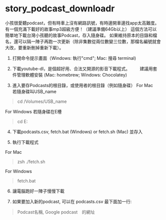 # story_podcast_downloadr
小孩很愛聽podcast，但有時車上沒有網路訊號，有時邊開車邊找app太高難度。有一個充滿下載好的故事mp3超級方便！（建議準備64Gb以上）
這個方法可以簡單地下載台灣小孩聽的故事Podcast，存入隨身碟。
如果維持原本的目錄和檔名，還可以隔一陣子再跑一次更新（除非集數從兩位數變三位數，那檔名編號就會大改，要重新刪掉重新下載）。

1. 打開命令提示畫面（Windows: 執行"cmd"; Mac: 搜尋 terminal)

2. 下載youtube-dl，是個超好用、合法又開源的影音下載程式。
　　建議用套件管理軟體安裝 (Mac: homebrew; Windows: Chocolatey)

3. 進入要存Podcasts的根目錄，或使用者的根目錄（例如隨身碟）
For Mac　若隨身碟叫USB_name
> cd /Volumes/USB_name 

For Windows 若隨身碟在E槽
> cd E: 

4. 下載podcasts.csv, fetch.bat (Windows) or fetch.sh (Mac) 並存入

5. 執行下載程式

For Mac
> zsh ./fetch.sh

For Windows
> fetch.bat

6. 讓電腦跑好一陣子慢慢下載

7. 如果要加入新的podcast, 可以在 podcasts.csv 最下面加一行: 
> Podcast名稱, Google podcast　的網址